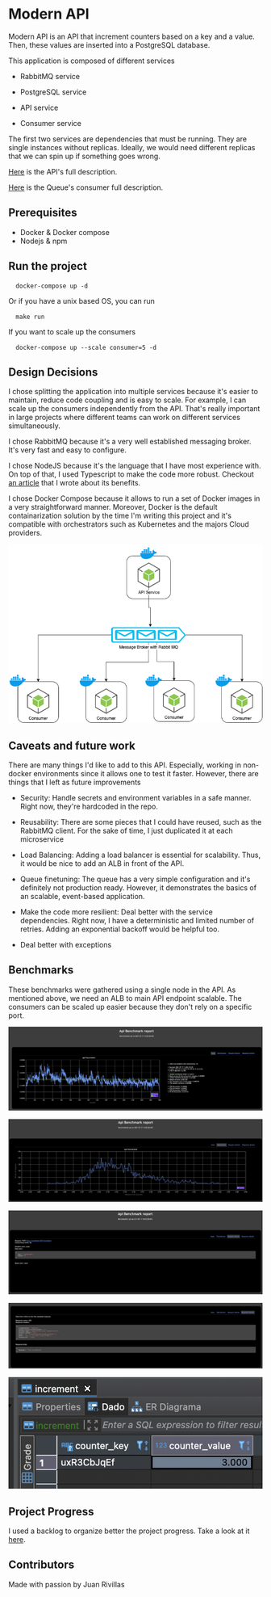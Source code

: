 # Modern API

Modern API is an API that increment counters based on a key and a value. Then, these values are inserted into a PostgreSQL
database.

This application is composed of different services

- RabbitMQ service

- PostgreSQL service

- API service

- Consumer service

The first two services are dependencies that must be running. They are single instances without replicas. Ideally,
we would need different replicas that we can spin up if something goes wrong.

[Here](./api) is the API's full description.

[Here](./consumer) is the Queue's consumer full description.

## Prerequisites

- Docker & Docker compose
- Nodejs & npm

## Run the project

```
  docker-compose up -d
```

Or if you have a unix based OS, you can run

```
  make run
```

If you want to scale up the consumers

```
  docker-compose up --scale consumer=5 -d
```

## Design Decisions

I chose splitting the application into multiple services because it's easier to maintain, reduce code coupling and is
easy to scale. For example, I can scale up the consumers independently from the API. That's really important in large
projects where different teams can work on different services simultaneously.

I chose RabbitMQ because it's a very well established messaging broker. It's very fast and easy to configure.

I chose NodeJS because it's the language that I have most experience with. On top of that, I used Typescript to make
the code more robust. Checkout [an article](https://www.scalablepath.com/blog/start-using-typescript-today/) that I wrote about its benefits.

I chose Docker Compose because it allows to run a set of Docker images in a very straightforward manner. Moreover, Docker
is the default containarization solution by the time I'm writing this project and it's compatible with orchestrators
such as Kubernetes and the majors Cloud providers.

![Architecture](./docs/Architecture.png)

## Caveats and future work

There are many things I'd like to add to this API. Especially, working in non-docker environments since it allows one
to test it faster. However, there are things that I left as future improvements

- Security: Handle secrets and environment variables in a safe manner. Right now, they're hardcoded in the repo.

- Reusability: There are some pieces that I could have reused, such as the RabbitMQ client. For the sake of time, I just
duplicated it at each microservice

- Load Balancing: Adding a load balancer is essential for scalability. Thus, it would be nice to add an ALB in front of
the API.

- Queue finetuning: The queue has a very simple configuration and it's definitely not production ready. However, it
demonstrates the basics of an scalable, event-based application.

- Make the code more resilient: Deal better with the service dependencies. Right now, I have a deterministic and limited
number of retries. Adding an exponential backoff would be helpful too.

- Deal better with exceptions

## Benchmarks

These benchmarks were gathered using a single node in the API. As mentioned above, we need an ALB to main API endpoint
scalable. The consumers can be scaled up easier because they don't rely on a specific port.

![Response times](./docs/benchmark1.png)

![Distribution](./docs/benchmark2.png)

![Request Details](./docs/benchmark3.png)

![Request Response](./docs/benchmark4.png)

![PostgreSQL](./docs/benchmark5.png)

## Project Progress

I used a backlog to organize better the project progress. Take a look at it [here](https://github.com/jprivillaso/modern_api/projects/1).

## Contributors

Made with passion by Juan Rivillas